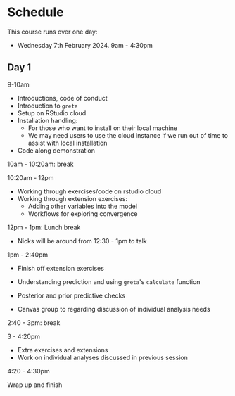 # Schedule

This course runs over one day:

- Wednesday 7th February 2024. 9am - 4:30pm

## Day 1

9-10am

- Introductions, code of conduct
- Introduction to `greta`
- Setup on RStudio cloud
- Installation handling:
  - For those who want to install on their local machine
  - We may need users to use the cloud instance if we run out of time to assist
    with local installation
- Code along demonstration

10am - 10:20am: break

10:20am - 12pm

- Working through exercises/code on rstudio cloud
- Working through extension exercises:
  - Adding other variables into the model
  - Workflows for exploring convergence

12pm - 1pm: Lunch break
- Nicks will be around from 12:30 - 1pm to talk

1pm - 2:40pm

- Finish off extension exercises
- Understanding prediction and using `greta`'s `calculate` function
- Posterior and prior predictive checks

- Canvas group to regarding discussion of individual analysis needs

2:40 - 3pm: break

3 - 4:20pm

- Extra exercises and extensions
- Work on individual analyses discussed in previous session

4:20 - 4:30pm

Wrap up and finish
